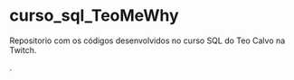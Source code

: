 # curso_sql_TeoMeWhy
Repositorio com os códigos desenvolvidos no curso SQL do Teo Calvo na Twitch.

. 